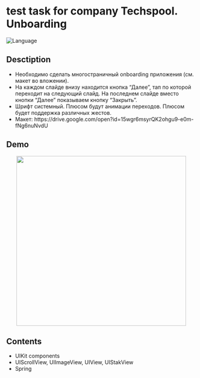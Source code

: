 # test task for company Techspool. Unboarding

<img src="https://camo.githubusercontent.com/467ed139385667771e9fe3da0e60ece0d4ec64128a76e8a515e57aecfddf765e/68747470733a2f2f696d672e736869656c64732e696f2f62616467652f73776966742d352d627269676874677265656e2e7376673f7374796c653d666c6174" alt="Language" data-canonical-src="https://img.shields.io/badge/swift-5-brightgreen.svg?style=flat" style="max-width: 100%;">
<h2>Desctiption</h2>
<ul>
  <li>Необходимо сделать многостраничный onboarding приложения (см. макет во вложении).
</li>
  <li>На каждом слайде внизу находится кнопка “Далее”, тап по которой переходит на следующий слайд. На последнем слайде вместо кнопки “Далее” показываем кнопку “Закрыть”. 
</li>
  <li>Шрифт системный. Плюсом будут анимации переходов. Плюсом будет поддержка различных жестов.
</li>
  <li>Макет: https://drive.google.com/open?id=15wgr6msyrQK2ohgu9-e0m-fNg6nuNvdU
</li>
</ul>
<h2>Demo</h2>
 <img style="height: 450px; margin: auto; display: block;" src="https://i.ibb.co/xfXd6mq/ezgif-4-c2387f1186.gif">
<h2>Contents</h2>
<ul>
  <li>UIKit components</li>
  <li>UIScrollView, UIImageView, UIView, UIStakView</li>
  <li>Spring</li>
</ul>
